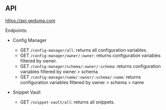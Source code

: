 ## API
https://api.geduma.com

Endpoints:

- Config Manager

  - GET `/config-manager/all`: returns all configuration variables.
  - GET `/config-manager/owner/:owner`: returns configuration variables filtered by owner.
  - GET `/config-manager/schema/:owner/:schema`: returns configuration variables filtered by owner > schema
  - GET `/config-manager/name/:owner/:schema/:name`: returns configuration variables filtered by owner > schema > name


- Snippet Vault

  - GET `/snippet-vault/all`: returns all snippets.
